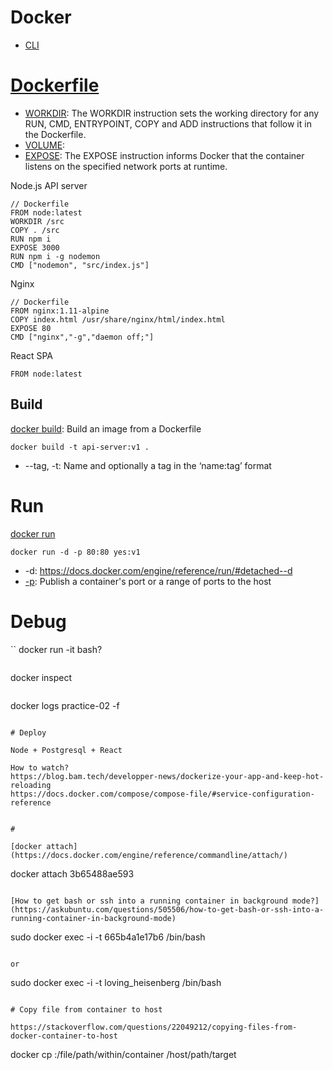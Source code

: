 # Docker

- [CLI](https://docs.docker.com/engine/reference/commandline)

# [Dockerfile](https://docs.docker.com/engine/reference/builder/)

- [WORKDIR](https://docs.docker.com/engine/reference/builder/#workdir): The WORKDIR instruction sets the working directory for any RUN, CMD, ENTRYPOINT, COPY and ADD instructions that follow it in the Dockerfile.
- [VOLUME](https://docs.docker.com/engine/reference/builder/#volume):
- [EXPOSE](https://docs.docker.com/engine/reference/builder/#expose): The EXPOSE instruction informs Docker that the container listens on the specified network ports at runtime.

Node.js API server

```
// Dockerfile
FROM node:latest
WORKDIR /src
COPY . /src
RUN npm i
EXPOSE 3000
RUN npm i -g nodemon
CMD ["nodemon", "src/index.js"]
```

Nginx

```
// Dockerfile
FROM nginx:1.11-alpine
COPY index.html /usr/share/nginx/html/index.html
EXPOSE 80
CMD ["nginx","-g","daemon off;"]
```

React SPA

```
FROM node:latest
```

## Build

[docker build](https://docs.docker.com/engine/reference/commandline/build/): Build an image from a Dockerfile

```
docker build -t api-server:v1 .
```

- --tag, -t: Name and optionally a tag in the ‘name:tag’ format

# Run

[docker run](https://docs.docker.com/engine/reference/run/)

```
docker run -d -p 80:80 yes:v1
```

- -d: https://docs.docker.com/engine/reference/run/#detached--d
- [-p](https://docs.docker.com/engine/reference/run/#expose-incoming-ports): Publish a container's port or a range of ports to the host

# Debug

``
docker run -it bash?
```

```
docker inspect
```

```
docker logs practice-02 -f
```

# Deploy

Node + Postgresql + React

How to watch?
https://blog.bam.tech/developper-news/dockerize-your-app-and-keep-hot-reloading
https://docs.docker.com/compose/compose-file/#service-configuration-reference

```

```

#

[docker attach](https://docs.docker.com/engine/reference/commandline/attach/)

```
docker attach 3b65488ae593
```

[How to get bash or ssh into a running container in background mode?](https://askubuntu.com/questions/505506/how-to-get-bash-or-ssh-into-a-running-container-in-background-mode)

```
sudo docker exec -i -t 665b4a1e17b6 /bin/bash
```

or

```
sudo docker exec -i -t loving_heisenberg /bin/bash
```

# Copy file from container to host

https://stackoverflow.com/questions/22049212/copying-files-from-docker-container-to-host

```
docker cp <containerId>:/file/path/within/container /host/path/target
```
